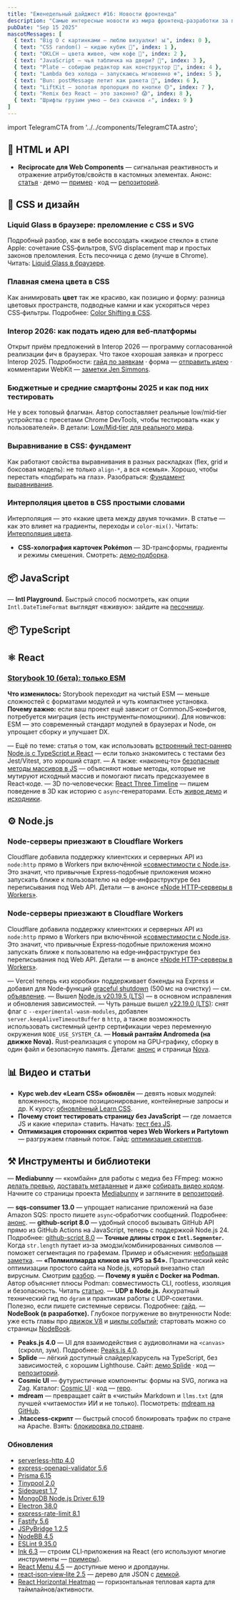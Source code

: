 ```yaml
---
title: "Еженедельный дайджест #16: Новости фронтенда"
description: "Самые интересные новости из мира фронтенд-разработки за последнюю неделю"
pubDate: "Sep 15 2025"
mascotMessages: [
  { text: "Big O с картинками — люблю визуалки! 📊", index: 0 },
  { text: "CSS random() — кидаю кубик 🎲", index: 1 },
  { text: "OKLCH — цвета живее, чем кофе 🌈", index: 2 },
  { text: "JavaScript — чья табличка на двери? 🤔", index: 3 },
  { text: "Plate — собираю редактор как конструктор 🧱", index: 4 },
  { text: "Lambda без холода — запускаюсь мгновенно ❄️", index: 5 },
  { text: "Bun: postMessage летит как ракета 🚀", index: 6 },
  { text: "LiftKit — золотая пропорция по кнопке 🟡", index: 7 },
  { text: "Remix без React — это законно? 😱", index: 8 },
  { text: "Шрифты грузим умно — без скачков ✍️", index: 9 }
]
---
```


import TelegramCTA from '../../components/TelegramCTA.astro';

## 🧪 HTML и API

- **Reciprocate для Web Components** — сигнальная реактивность и отражение атрибутов/свойств в кастомных элементах. Анонс: [статья](https://frontendfoc.us/link/173989/web) · демо — [пример](https://frontendfoc.us/link/173990/web) · код — [репозиторий](https://frontendfoc.us/link/173991/web).

## 🎨 CSS и дизайн
### Liquid Glass в браузере: преломление с CSS и SVG
Подробный разбор, как в вебе воссоздать «жидкое стекло» в стиле Apple: сочетание CSS‑фильтров, SVG displacement map и простых законов преломления. Есть песочница с демо (лучше в Chrome). Читать: [Liquid Glass в браузере](https://frontendfoc.us/link/173968/web).

### Плавная смена цвета в CSS
Как анимировать **цвет** так же красиво, как позицию и форму: разница цветовых пространств, подводные камни и как ускоряться через CSS‑фильтры. Подробнее: [Color Shifting в CSS](https://frontendfoc.us/link/174098/web).


### Interop 2026: как подать идею для веб‑платформы
Открыт приём предложений в Interop 2026 — программу согласованной реализации фич в браузерах. Что такое «хорошая заявка» и прогресс Interop 2025. Подробности: [гайд по заявкам](https://frontendfoc.us/link/173969/web) · форма — [отправить идею](https://frontendfoc.us/link/173970/web) · комментарии WebKit — [заметки Jen Simmons](https://frontendfoc.us/link/173971/web).

### Бюджетные и средние смартфоны 2025 и как под них тестировать
Не у всех топовый флагман. Автор сопоставляет реальные low/mid‑tier устройства с пресетами Chrome DevTools, чтобы тестировать «как у пользователей». В детали: [Low/Mid‑tier для реального мира](https://frontendfoc.us/link/173978/web).

### Выравнивание в CSS: фундамент
Как работают свойства выравнивания в разных раскладках (flex, grid и боксовая модель): не только `align-*`, а вся «семья». Хорошо, чтобы перестать «подбирать на глаз». Разобраться: [Фундамент выравнивания](https://frontendfoc.us/link/173980/web).

### Интерполяция цветов в CSS простыми словами
Интерполяция — это «какие цвета между двумя точками». В статье — как это влияет на градиенты, переходы и `color-mix()`. Читать: [Интерполяция цвета](https://frontendfoc.us/link/173977/web).

- **CSS‑холография карточек Pokémon** — 3D‑трансформы, градиенты и режимы смешения. Смотреть: [демо‑подборка](https://frontendfoc.us/link/173987/web).

<TelegramCTA/>

## 📦 JavaScript
— **Intl Playground.** Быстрый способ посмотреть, как опции `Intl.DateTimeFormat` выглядят «вживую»: зайдите на [песочницу](https://nodeweekly.com/link/173958/web).

## 📦 TypeScript 

## ⚛️ React
### [Storybook 10 (бета): только ESM](https://react.statuscode.com/link/174013/web)
**Что изменилось:** Storybook переходит на чистый ESM — меньше сложностей с форматами модулей и чуть компактнее установка.
**Почему важно:** если ваш проект ещё зависит от CommonJS‑конфигов, потребуется миграция (есть инструменты‑помощники). Для новичков: ESM — это современный стандарт модулей в браузерах и Node, он упрощает сборку и улучшает DX.

— Ещё по теме: статья о том, как использовать [встроенный тест‑раннер Node.js с TypeScript и React](https://react.statuscode.com/link/174022/web) — если только знакомитесь с тестами без Jest/Vitest, это хороший старт.
— А также: «наконец‑то» [безопасные методы массивов в JS](https://react.statuscode.com/link/174024/web) — объясняют новые методы, которые не мутируют исходный массив и помогают писать предсказуемее в React‑коде.
— 3D по‑человечески: [React Three Timeline](https://react.statuscode.com/link/174030/web) — пишем поведение в 3D как историю с `async`‑генераторами. Есть [живое демо](https://react.statuscode.com/link/174031/web) и [исходники](https://react.statuscode.com/link/174032/web).



## ⚙️ Node.js
### Node‑серверы приезжают в Cloudflare Workers
Cloudflare добавила поддержку клиентских и серверных API из `node:http` прямо в Workers при включённой [«совместимости с Node.js»](https://nodeweekly.com/link/173917/web). Это значит, что привычные Express‑подобные приложения можно запускать ближе к пользователю на edge‑инфраструктуре без переписывания под Web API. Детали — в анонсе [«Node HTTP‑серверы в Workers»](https://nodeweekly.com/link/173915/web).

### Node‑серверы приезжают в Cloudflare Workers
Cloudflare добавила поддержку клиентских и серверных API из `node:http` прямо в Workers при включённой [«совместимости с Node.js»](https://nodeweekly.com/link/173917/web). Это значит, что привычные Express‑подобные приложения можно запускать ближе к пользователю на edge‑инфраструктуре без переписывания под Web API. Детали — в анонсе [«Node HTTP‑серверы в Workers»](https://nodeweekly.com/link/173915/web).

— Vercel теперь «из коробки» поддерживает бэкенды на Express и добавил для Node‑функций [graceful shutdown](https://nodeweekly.com/link/173919/web) (500 мс на очистку) — см. [объявление](https://nodeweekly.com/link/173918/web).
— Вышел [Node.js v20.19.5 (LTS)](https://nodeweekly.com/link/173924/web) — в основном исправления и обновления зависимостей.
— Чуть раньше вышел [v22.19.0 (LTS)](https://nodeweekly.com/link/173925/web): снят флаг с `--experimental-wasm-modules`, добавлен `server.keepAliveTimeoutBuffer` в `http`, а также возможность использовать системный центр сертификации через переменную окружения `NODE_USE_SYSTEM_CA`.
— **Новый рантайм Andromeda (на движке Nova).** Rust‑реализация с упором на GPU‑графику, сборку в один файл и безопасную память. Детали: [анонс](https://nodeweekly.com/link/173955/web) и страница [Nova](https://nodeweekly.com/link/173956/web).

## 📊 Видео и статьи
- **Курс web.dev «Learn CSS» обновлён** — девять новых модулей: вложенность, якорное позиционирование, контейнерные запросы и др. К курсу: [обновлённый Learn CSS](https://frontendfoc.us/link/173972/web).
- **Почему стоит тестировать страницу без JavaScript** — где ломается JS и какие «перила» ставить. Начать: [тест без JS](https://frontendfoc.us/link/173983/web).
- **Оптимизация сторонних скриптов через Web Workers и Partytown** — разгружаем главный поток. Гайд: [оптимизация скриптов](https://frontendfoc.us/link/173984/web).

## ⚒️ Инструменты и библиотеки
— **Mediabunny** — «комбайн» для работы с медиа без FFmpeg: можно [делать превью](https://nodeweekly.com/link/173932/web), [доставать метаданные](https://nodeweekly.com/link/173933/web) и даже [собирать видео кодом](https://nodeweekly.com/link/173934/web). Начните со страницы проекта [Mediabunny](https://nodeweekly.com/link/173930/web) и загляните в [репозиторий](https://nodeweekly.com/link/173935/web).

— **sqs-consumer 13.0** — упрощает написание приложений на базе Amazon SQS: просто пишете `async`‑обработчик сообщений. Подробнее: [анонс](https://nodeweekly.com/link/173937/web).
— **github-script 8.0** — удобный способ вызывать GitHub API прямо из GitHub Actions на JavaScript, теперь с поддержкой Node.js 24. Подробнее: [github-script 8.0](https://nodeweekly.com/link/173938/web)
— **Точные длины строк с `Intl.Segmenter`.** Когда `str.length` путает из‑за эмодзи/комбинированных символов — поможет сегментация по графемам. Пример и объяснения: [небольшая заметка](https://nodeweekly.com/link/173926/web).
— **«Полмиллиарда кликов на VPS за $4».** Практический кейс оптимизации простого сайта на Node.js, который внезапно стал вирусным. Смотрим [разбор](https://nodeweekly.com/link/173927/web).
— **Почему я ушёл с Docker на Podman.** Автор объясняет плюсы Podman: совместимость CLI, rootless, изоляция и безопасность. Читать [статью](https://nodeweekly.com/link/173928/web).
— **UDP в Node.js.** Аккуратный технический гид по `dgram` и практикам работы с UDP‑сокетами. Полезно, если пишете системные сервисы. Подробнее: [гайд](https://nodeweekly.com/link/173929/web).
— **NodeBook (в разработке).** Глубокое погружение во внутренности Node: уже есть главы про [движок V8](https://nodeweekly.com/link/173921/web) и [циклы событий](https://nodeweekly.com/link/173922/web); стартовать можно со страницы [NodeBook](https://nodeweekly.com/link/173920/web).
- **Peaks.js 4.0** — UI для взаимодействия с аудиоволнами на `<canvas>` (скролл, зум). Подробнее: [Peaks.js 4.0](https://frontendfoc.us/link/173993/web).
- **Splide** — лёгкий доступный слайдер/карусель на TypeScript, без зависимостей, с хорошим Lighthouse. Сайт: [демо Splide](https://frontendfoc.us/link/173994/web) · код — [репозиторий](https://frontendfoc.us/link/173995/web).
- **Cosmic UI** — футуристичные компоненты: формы на SVG, логика на Zag. Каталог: [Cosmic UI](https://frontendfoc.us/link/173997/web) · код — [repo](https://frontendfoc.us/link/173998/web).
- **mdream** — превращает сайт в «чистый» Markdown и `llms.txt` (для лучшей «читаемости» ИИ и не только). Посмотреть: [mdream на GitHub](https://frontendfoc.us/link/173996/web).
- **.htaccess‑скрипт** — быстрый способ блокировать трафик по стране на Apache. Взять: [блокировка по стране](https://frontendfoc.us/link/173999/web).

### Обновления
- [serverless-http 4.0](https://nodeweekly.com/link/173939/web)
- [express-openapi-validator 5.6](https://nodeweekly.com/link/173940/web)
- [Prisma 6.15](https://nodeweekly.com/link/173941/web)
- [Tinypool 2.0](https://nodeweekly.com/link/173942/web)
- [Sidequest 1.7](https://nodeweekly.com/link/173943/web)
- [MongoDB Node.js Driver 6.19](https://nodeweekly.com/link/173944/web)
- [Electron 38.0](https://nodeweekly.com/link/173945/web)
- [express-rate-limit 8.1](https://nodeweekly.com/link/173946/web)
- [Fastify 5.6](https://nodeweekly.com/link/173947/web)
- [JSPyBridge 1.2.5](https://nodeweekly.com/link/173948/web)
- [NodeBB 4.5](https://nodeweekly.com/link/173949/web)
- [ESLint 9.35.0](https://nodeweekly.com/link/173950/web)
- [Ink 6.3](https://react.statuscode.com/link/174038/web) — строим CLI‑приложения на React (его используют многие инструменты — [примеры](https://react.statuscode.com/link/174039/web)).
- [React Menu 4.5](https://react.statuscode.com/link/174040/web) — доступные меню и дропдауны.
- [react‑json‑view‑lite 2.5](https://react.statuscode.com/link/174041/web) — дерево для JSON с [демкой](https://react.statuscode.com/link/174042/web).
- [React Horizontal Heatmap](https://react.statuscode.com/link/174037/web) — горизонтальная тепловая карта для таймлайнов/активности.
